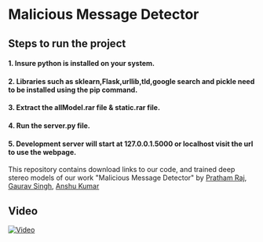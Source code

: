 # Malicious Message Detector 

## Steps to run the project
#### 1. Insure python is installed on your system.
#### 2. Libraries such as sklearn,Flask,urllib,tld,google search and pickle need to be installed using the pip command.
#### 3. Extract the allModel.rar file & static.rar file.
#### 4.  Run the server.py file.
#### 5.  Development server will start at 127.0.0.1.5000 or localhost visit the url to use the webpage.
This repository contains download links to our code, and trained deep stereo models of our work "Malicious Message Detector"
by [Pratham Raj](https://github.com/Prathamraj123), [Gaurav Singh](https://github.com/GauravSingh78), [Anshu Kumar](https://github.com/Akumar99323)
## Video
[![Video](http://i3.ytimg.com/vi/NiOtyUatXBU/hqdefault.jpg)](https://youtu.be/NiOtyUatXBU)



